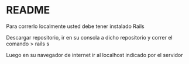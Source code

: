 # README

Para correrlo localmente usted debe tener instalado Rails

Descargar repositorio, ir en su consola a dicho repositorio y correr el comando > rails s

Luego en su navegador de internet ir al localhost indicado por el servidor
